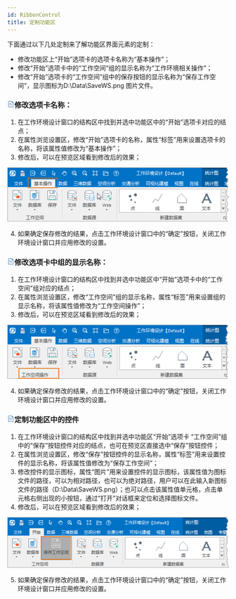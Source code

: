 ```yaml
---
id: RibbonControl
title: 定制功能区
---
```

下面通过以下几处定制来了解功能区界面元素的定制：

  * 修改功能区上“开始”选项卡的选项卡名称为“基本操作”；
  * 修改“开始”选项卡中的“工作空间”组的显示名称为“工作环境相关操作”；
  * 修改“开始”选项卡的“工作空间”组中的保存按钮的显示名称为“保存工作空间”，显示图标为D:\Data\SaveWS.png 图片文件。

### ![](../img/read.gif)修改选项卡名称：

  1. 在工作环境设计窗口的结构区中找到并选中功能区中的“开始”选项卡对应的结点；
  2. 在属性浏览设置区，修改“开始”选项卡的名称，属性“标签”用来设置选项卡的名称，将该属性值修改为“基本操作”；
  3. 修改后，可以在预览区域看到修改后的效果；  

![](img/StartTabRes.png)  

  4. 如果确定保存修改的结果，点击工作环境设计窗口中的“确定”按钮，关闭工作环境设计窗口并应用修改的设置。

### ![](../img/read.gif)修改选项卡中组的显示名称：

  1. 在工作环境设计窗口的结构区中找到并选中功能区中“开始”选项卡中的“工作空间”组对应的结点；
  2. 在属性浏览设置区，修改“工作空间”组的显示名称，属性“标签”用来设置组的显示名称，将该属性值修改为“工作空间操作”；
  3. 修改后，可以在预览区域看到修改后的效果；  

![](img/WSgroupRes.png)  

  4. 如果确定保存修改的结果，点击工作环境设计窗口中的“确定”按钮，关闭工作环境设计窗口并应用修改的设置。

### ![](../img/read.gif)定制功能区中的控件

  1. 在工作环境设计窗口的结构区中找到并选中功能区“开始”选项卡 “工作空间”组中的“保存”按钮控件对应的结点，也可在预览区直接选中“保存”按钮控件；
  2. 在属性浏览设置区，修改“保存”按钮控件的显示名称，属性“标签”用来设置控件的显示名称，将该属性值修改为“保存工作空间”；
  3. 修改控件的显示图标，属性“图片”用来设置控件的显示图标，该属性值为图标文件的路径，可以为相对路径，也可以为绝对路径，用户可以在此输入新图标 文件的路径（D:\Data\SaveWS.png）；也可以点击该属性值单元格，点击单元格右侧出现的小按钮，通过“打开”对话框来定位和选择图标文件。
  4. 修改后，可以在预览区域看到修改后的效果；  

![](img/ButtonRes.png)  

  5. 如果确定保存修改的结果，点击工作环境设计窗口中的“确定”按钮，关闭工作环境设计窗口并应用修改的设置。

